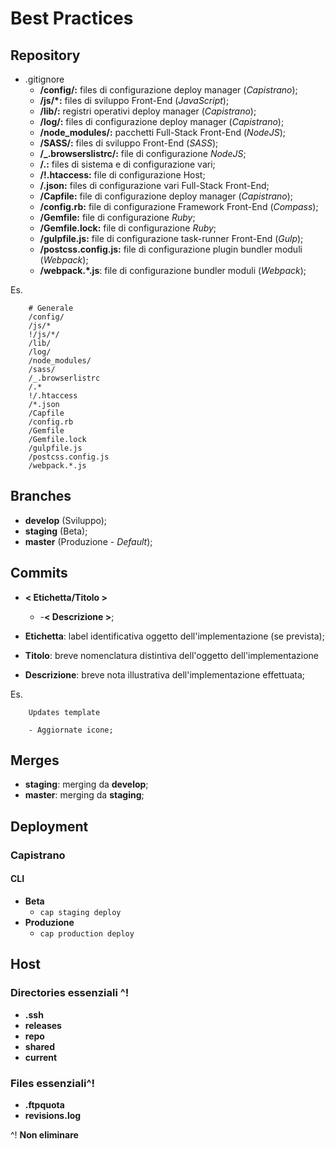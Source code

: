 # Best Practices

## Repository

- .gitignore
    * __/config/:__ files di configurazione deploy manager (_Capistrano_);
    * __/js/*:__ files di sviluppo Front-End (_JavaScript_);
    * __/lib/:__ registri operativi deploy manager (_Capistrano_);
	* __/log/:__ files di configurazione deploy manager (_Capistrano_);
    * __/node_modules/:__ pacchetti Full-Stack Front-End (_NodeJS_);
    * __/SASS/:__ files di sviluppo Front-End (_SASS_);
    * __/\_.browserslistrc/:__ file di configurazione _NodeJS_;
    * __/.:__ files di sistema e di configurazione vari;
    * __/!.htaccess:__ file di configurazione Host;
    * __/.json:__ files di configurazione vari Full-Stack Front-End;
    * __/Capfile:__ file di configurazione deploy manager (_Capistrano_);
    * __/config.rb:__ file di configurazione Framework Front-End (_Compass_);
    * __/Gemfile:__ file di configurazione _Ruby_;
    * __/Gemfile.lock:__ file di configurazione _Ruby_;
	* __/gulpfile.js:__ file di configurazione task-runner Front-End (_Gulp_);
    * __/postcss.config.js:__ file di configurazione plugin bundler moduli (_Webpack_);
	* __/webpack.*.js__: file di configurazione bundler moduli (_Webpack_);
	

Es.

```
	# Generale
	/config/
    /js/*
    !/js/*/
    /lib/
    /log/
    /node_modules/
    /sass/
    /_.browserlistrc
    /.*
    !/.htaccess
    /*.json
    /Capfile
    /config.rb
    /Gemfile
    /Gemfile.lock
    /gulpfile.js
    /postcss.config.js
    /webpack.*.js
```


## Branches

- __develop__ (Sviluppo);
- __staging__ (Beta);
- __master__ (Produzione - _Default_);


## Commits

- __< Etichetta/Titolo >__
    * -__< Descrizione >__;

- __Etichetta__: label identificativa oggetto dell'implementazione (se prevista);
- __Titolo__: breve nomenclatura distintiva dell'oggetto dell'implementazione
- __Descrizione__: breve nota illustrativa dell'implementazione effettuata;

Es.

```
	Updates template

	- Aggiornate icone;
```


## Merges

- __staging__: merging da __develop__;
- __master__: merging da __staging__;


## Deployment

### Capistrano

#### CLI

- __Beta__
    * ```cap staging deploy```
- __Produzione__
	* ```cap production deploy```


## Host

### Directories essenziali ^!

- __.ssh__
- __releases__
- __repo__
- __shared__
- __current__

### Files essenziali^!

- __.ftpquota__
- __revisions.log__

^! __Non eliminare__
